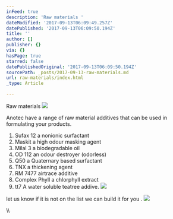 ```yaml
---
inFeed: true
description: 'Raw materials '
dateModified: '2017-09-13T06:09:49.257Z'
datePublished: '2017-09-13T06:09:50.194Z'
title: ''
author: []
publisher: {}
via: {}
hasPage: true
starred: false
datePublishedOriginal: '2017-09-13T06:09:50.194Z'
sourcePath: _posts/2017-09-13-raw-materials.md
url: raw-materials/index.html
_type: Article

---
```

Raw materials ![](https://the-grid-user-content.s3-us-west-2.amazonaws.com/d95fc057-0bca-46e7-b63b-0a3e2b529829.jpg)

Anotec have a range of raw material additives that can be used in formulating your products. 

1. Sufax 12 a nonionic surfactant
2. Maskit a high odour masking agent 
3. Milal 3 a biodegradable oil
4. OD 112 an odour destroyer (odorless) 
5. Q50 a Quaternary based surfactant 
6. TNX a thickening agent
7. RM 7477 airtrace additive
8. Complex Phyll a chlorphyll extract
9. tt7 A water soluble teatree addive.
![](https://the-grid-user-content.s3-us-west-2.amazonaws.com/980fd310-7b4a-467e-840d-79800844e417.png)

let us know if it is not on the list we can build it for you . ![](https://the-grid-user-content.s3-us-west-2.amazonaws.com/24a4bfd6-366b-44c7-ae3b-f0a1bc7c2794.jpg)

\\\\